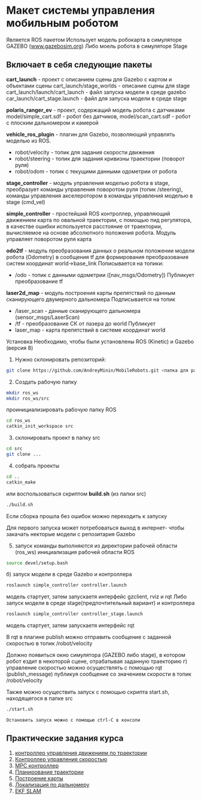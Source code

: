 # Макет системы управления мобильным роботом

Является ROS пакетом
Использует модель робокарта в симуляторе GAZEBO (www.gazebosim.org)
Либо моель робота в симуляторе Stage

## Включает в себя следующие пакеты

**cart_launch** - проект с описанием сцены для Gazebo с картом и объектами сцены
cart_launch/stage_worlds - описание сцены для stage
cart_launch/launch/cart_launch - файл запуска модели в среде gazebo
car_launch/cart_stage.launch - файл для запуска модели в среде stage

**polaris_ranger_ev** - проект, содержащий модель робота с датчиками
model/simple_cart.sdf - робот без датчиков,
model/scan_cart.sdf - робот с плоским дальномером и камерой

**vehicle_ros_plugin** - плагин для Gazebo, позволяющий управлять моделью из ROS.
* robot/velocity - топик для задания скорости движения
* robot/steering - топик для задания кривизны траектории (поворот руля)
* robot/odom   -   топик с текущими данными одометрии от робота

**stage_controller** - модуль управления моделью робота в stage, преобразует команды управления поворотом руля (топик /steering), команды управления акселеротором в команды управления моделью в stage (cmd_vel) 

**simple_controller** - простейший ROS контроллер, управляющий движением карта по овальной траектории, с помощью пид регулятора, в качестве ошибки используется расстояние от траектории, вычисляемое на основе абсолютного положения робота. Модуль управляет поворотом руля карта

**odo2tf** - модуль преобразования данных о реальном положении модели робота (Odometry) в сообщения tf для формирования преобразования систем координат world->base_link
Пописывается на топики:
* /odo - топик с данными одометрии ([nav_msgs/Odometry])
Публикует преобразование tf

**laser2d_map** - модуль построения карты препятствий по данным сканирующего двумерного дальномера
Подписывается на топик
* /laser_scan - данные сканирующего дальномера (sensor_msgs/LaserScan)
* /tf - преобразование СК от лазера до world
Публикует
* laser_map - карта препятствий в системе координат world

Установка
Необходимо, чтобы были установлены ROS (Kinetic) и Gazebo (версия 8)
1. Нужно склонировать репозиторий:
```bash
git clone https://github.com/AndreyMinin/MobileRobots.git <папка для размещения проекта>
```

2. Создать рабочую папку
```bash
mkdir ros_ws
mkdir ros_ws/src
```
 проинициализировать рабочую папку ROS
```bash
cd ros_ws
catkin_init_workspace src
```
3. склонировать проект в папку src
```bash
cd src
git clone ...
```
4. собрать проекты
```bash
cd ..
catkin_make
```
или воспользоваться скриптом **build.sh** (из папки src)
```bash
./build.sh
```
Если сборка прошла без ошибок можно переходить к запуску

Для первого запуска может потребоваться выход в интернет- чтобы закачать некторые модели с репозитария Gazebo

5. запуск
  команды выполняются из директории рабочей области (ros_ws)
инициализация рабочей области ROS
```bash
source devel/setup.bash
```
б) запуск модели в среде Gazebo и контроллера 
```bash
roslaunch simple_controller controller.launch
```
модель стартует, затем запускаетя интерфейс gzclient, rviz и rqt
 Либо запуск модели в среде stage(предпочтительный вариант) и контроллера 
```bash
roslaunch simple_controller controller_stage.launch
```
модель стартует, затем запускаетя интерфейс  rqt

В rqt в плагине publish можно отправить сообщение с заданной скоростью в топик /robot/velocity

  Должно появиться окно симулятора (GAZEBO либо  stage), в котором робот ездит в некоторой сцене, отрабатывая заданную траекторию
  г) управление скоростью можно осуществлять с помощью rqt (publish_message) публикуя сообщение со значением скорости в топик /robot/velocity

  Также можно осуществить запуск с помощью скрипта start.sh, находящегося в папке src
```bash
./start.sh
```
	Остановить запуск можно с помощью ctrl-C в консоли

## Практические задания курса
1. [контроллер управления движением по траектории](https://github.com/AndreyMinin/MobileRobots/tree/master/mr_ws/src/simple_controller)
2. [Контроллер управления скоростью](https://github.com/AndreyMinin/MobileRobots/tree/master/mr_ws/src/velocity_controller)
3. [MPC контроллер](https://github.com/AndreyMinin/MobileRobots/tree/master/mr_ws/src/mpc_controller)
4. [Планирование траектории](https://github.com/AndreyMinin/MobileRobots/tree/master/mr_ws/src/simple_planner)
5. [Построение карты](https://github.com/AndreyMinin/MobileRobots/tree/master/mr_ws/src/simple_map)
6. [Локализация по дальномеру](https://github.com/AndreyMinin/MobileRobots/tree/master/mr_ws/src/feature_matcher)
7. [EKF SLAM](https://github.com/AndreyMinin/MobileRobots/tree/master/mr_ws/src/barrel_slam)



